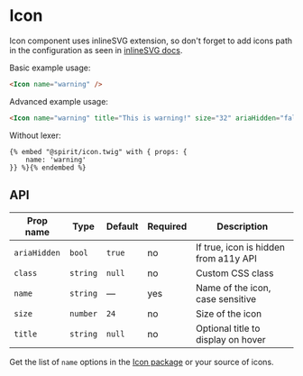 # Icon

Icon component uses inlineSVG extension, so don't forget to add icons path in the configuration
as seen in [inlineSVG docs].

Basic example usage:

```html
<Icon name="warning" />
```

Advanced example usage:

```html
<Icon name="warning" title="This is warning!" size="32" ariaHidden="false" />
```

Without lexer:

```twig
{% embed "@spirit/icon.twig" with { props: {
    name: 'warning'
}} %}{% endembed %}
```

## API

| Prop name    | Type     | Default | Required | Description                           |
| ------------ | -------- | ------- | -------- | ------------------------------------- |
| `ariaHidden` | `bool`   | `true`  | no       | If true, icon is hidden from a11y API |
| `class`      | `string` | `null`  | no       | Custom CSS class                      |
| `name`       | `string` | —       | yes      | Name of the icon, case sensitive      |
| `size`       | `number` | `24`    | no       | Size of the icon                      |
| `title`      | `string` | `null`  | no       | Optional title to display on hover    |

Get the list of `name` options in the [Icon package] or your source of icons.

[inlinesvg docs]: https://github.com/lmc-eu/spirit-design-system/tree/main/packages/web-twig/docs/inlineSVG.md
[icon package]: https://github.com/lmc-eu/spirit-design-system/tree/main/packages/icons
